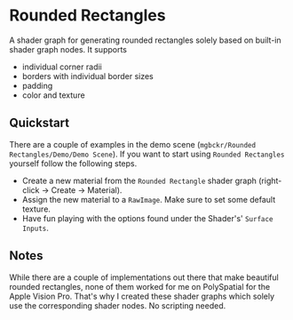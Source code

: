 # Rounded Rectangles

A shader graph for generating rounded rectangles solely based on built-in shader graph nodes. It supports

- individual corner radii
- borders with individual border sizes
- padding
- color and texture

## Quickstart

There are a couple of examples in the demo scene (`mgbckr/Rounded Rectangles/Demo/Demo Scene`). If you want to start using `Rounded Rectangles` yourself follow the following steps.

- Create a new material from the `Rounded Rectangle` shader graph (right-click -> Create -> Material).
- Assign the new material to a `RawImage`. Make sure to set some default texture.
- Have fun playing with the options found under the Shader's' `Surface Inputs`.

## Notes

While there are a couple of implementations out there that make beautiful rounded rectangles, none of them worked for me on PolySpatial for the Apple Vision Pro. That's why I created these shader graphs which solely use the corresponding shader nodes. No scripting needed.
